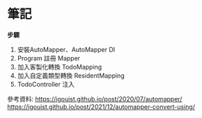 ﻿# 筆記

**步驟**

1. 安裝AutoMapper、AutoMapper DI
2. Program 註冊 Mapper
3. 加入客製化轉換 TodoMapping
4. 加入自定義類型轉換 ResidentMapping
5. TodoController 注入

參考資料:
<https://igouist.github.io/post/2020/07/automapper/>
<https://igouist.github.io/post/2021/12/automapper-convert-using/>